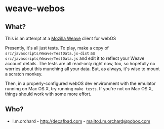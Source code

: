 # weave-webos

## What?

This is an attempt at a [Mozilla Weave][1] client for webOS

[1]: http://labs.mozilla.com/projects/weave/

Presently, it's all just tests.  To play, make a copy of 
`src/javascripts/Weave/TestData.js-dist` as 
`src/javascripts/Weave/TestData.js` and edit it to reflect
your Weave account details.  The tests are all read-only
right now, too, so hopefully no worries about this munching
all your data.  But, as always, it's wise to mount a 
scratch monkey.

Then, in a properly-configured webOS dev environment with the 
emulator running on Mac OS X, try running `make tests`.  If 
you're not on Mac OS X, things should work with some more effort.

## Who?

* l.m.orchard - <http://decafbad.com> - <mailto:l.m.orchard@pobox.com>
